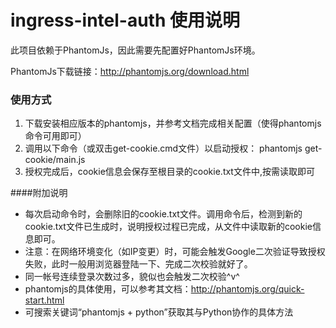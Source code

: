 ingress-intel-auth 使用说明
===========

此项目依赖于PhantomJs，因此需要先配置好PhantomJs环境。

PhantomJs下载链接：http://phantomjs.org/download.html

### 使用方式

 1. 下载安装相应版本的phantomjs，并参考文档完成相关配置（使得phantomjs命令可用即可）
 2. 调用以下命令（或双击get-cookie.cmd文件）以启动授权：
            phantomjs get-cookie/main.js
 3. 授权完成后，cookie信息会保存至根目录的cookie.txt文件中,按需读取即可
 
 
 ####附加说明
 - 每次启动命令时，会删除旧的cookie.txt文件。调用命令后，检测到新的cookie.txt文件已生成时，说明授权过程已完成，从文件中读取新的cookie信息即可。
 - 注意：在网络环境变化（如IP变更）时，可能会触发Google二次验证导致授权失败，此时一般用浏览器登陆一下、完成二次校验就好了。
 - 同一帐号连续登录次数过多，貌似也会触发二次校验^v^
 - phantomjs的具体使用，可以参考其文档：http://phantomjs.org/quick-start.html
 - 可搜索关键词“phantomjs + python”获取其与Python协作的具体方法
